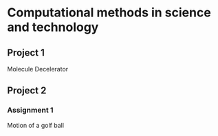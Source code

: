 # Computational methods in science and technology
## Project 1
Molecule Decelerator

## Project 2
### Assignment 1
Motion of a golf ball
